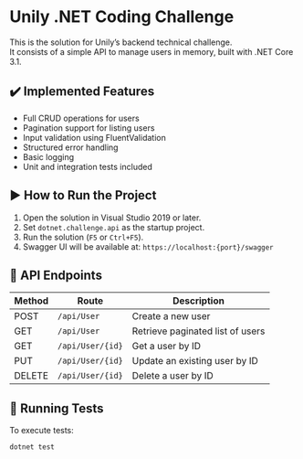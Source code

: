 ﻿# Unily .NET Coding Challenge

This is the solution for Unily’s backend technical challenge.  
It consists of a simple API to manage users in memory, built with .NET Core 3.1.

## ✔️ Implemented Features

- Full CRUD operations for users
- Pagination support for listing users
- Input validation using FluentValidation
- Structured error handling
- Basic logging
- Unit and integration tests included

## ▶️ How to Run the Project

1. Open the solution in Visual Studio 2019 or later.
2. Set `dotnet.challenge.api` as the startup project.
3. Run the solution (`F5` or `Ctrl+F5`).
4. Swagger UI will be available at: `https://localhost:{port}/swagger`

## 📘 API Endpoints

| Method | Route               | Description                       |
|--------|---------------------|-----------------------------------|
| POST   | `/api/User`         | Create a new user                 |
| GET    | `/api/User`         | Retrieve paginated list of users |
| GET    | `/api/User/{id}`    | Get a user by ID                  |
| PUT    | `/api/User/{id}`    | Update an existing user by ID     |
| DELETE | `/api/User/{id}`    | Delete a user by ID               |

## 🧪 Running Tests

To execute tests:

```bash
dotnet test
